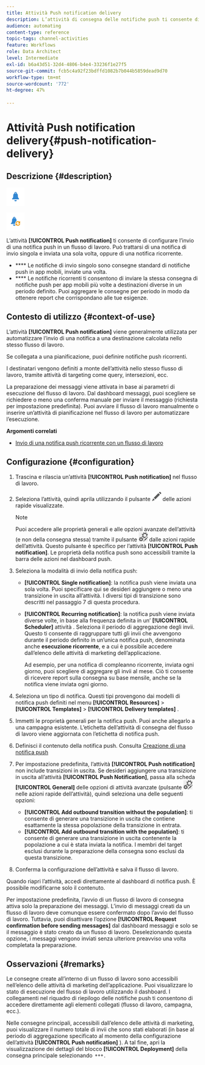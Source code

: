 ```yaml
---
title: Attività Push notification delivery
description: L’attività di consegna delle notifiche push ti consente di configurare l’invio di una notifica push singola o ricorrente in un flusso di lavoro.
audience: automating
content-type: reference
topic-tags: channel-activities
feature: Workflows
role: Data Architect
level: Intermediate
exl-id: b6a43d51-32d4-4806-b4e4-33236f1e27f5
source-git-commit: fcb5c4a92f23bdffd1082b7b044b5859dead9d70
workflow-type: tm+mt
source-wordcount: '772'
ht-degree: 47%

---
```


# Attività Push notification delivery{#push-notification-delivery}

## Descrizione {#description}

![](assets/push.png)

![](assets/recurrentpush.png)

L’attività **[!UICONTROL Push notification]** ti consente di configurare l’invio di una notifica push in un flusso di lavoro. Può trattarsi di una notifica di invio singola e inviata una sola volta, oppure di una notifica ricorrente.

* **** Le notifiche di invio singolo sono consegne standard di notifiche push in app mobili, inviate una volta.
* **** Le notifiche ricorrenti ti consentono di inviare la stessa consegna di notifiche push per app mobili più volte a destinazioni diverse in un periodo definito. Puoi aggregare le consegne per periodo in modo da ottenere report che corrispondano alle tue esigenze.

## Contesto di utilizzo {#context-of-use}

L’attività **[!UICONTROL Push notification]** viene generalmente utilizzata per automatizzare l’invio di una notifica a una destinazione calcolata nello stesso flusso di lavoro.

Se collegata a una pianificazione, puoi definire notifiche push ricorrenti.

I destinatari vengono definiti a monte dell’attività nello stesso flusso di lavoro, tramite attività di targeting come query, intersezioni, ecc.

La preparazione dei messaggi viene attivata in base ai parametri di esecuzione del flusso di lavoro. Dal dashboard messaggi, puoi scegliere se richiedere o meno una conferma manuale per inviare il messaggio (richiesta per impostazione predefinita). Puoi avviare il flusso di lavoro manualmente o inserire un’attività di pianificazione nel flusso di lavoro per automatizzare l’esecuzione.

**Argomenti correlati**

* [Invio di una notifica push ricorrente con un flusso di lavoro](../../automating/using/recurring-push-notifications.md)

## Configurazione {#configuration}

1. Trascina e rilascia un’attività **[!UICONTROL Push notification]** nel flusso di lavoro.
1. Seleziona l’attività, quindi aprila utilizzando il pulsante ![](assets/edit_darkgrey-24px.png) delle azioni rapide visualizzate.

   >[!NOTE]
   >
   >Puoi accedere alle proprietà generali e alle opzioni avanzate dell’attività (e non della consegna stessa) tramite il pulsante ![](assets/dlv_activity_params-24px.png) dalle azioni rapide dell’attività. Questo pulsante è specifico per l’attività **[!UICONTROL Push notification]**. Le proprietà della notifica push sono accessibili tramite la barra delle azioni nel dashboard push.

1. Seleziona la modalità di invio della notifica push:

   * **[!UICONTROL Single notification]**: la notifica push viene inviata una sola volta. Puoi specificare qui se desideri aggiungere o meno una transizione in uscita all’attività. I diversi tipi di transizione sono descritti nel passaggio 7 di questa procedura.
   * **[!UICONTROL Recurring notification]**: la notifica push viene inviata diverse volte, in base alla frequenza definita in un’ **[!UICONTROL Scheduler]** attività . Seleziona il periodo di aggregazione degli invii. Questo ti consente di raggruppare tutti gli invii che avvengono durante il periodo definito in un’unica notifica push, denominata anche **esecuzione ricorrente**, e a cui è possibile accedere dall’elenco delle attività di marketing dell’applicazione.

      Ad esempio, per una notifica di compleanno ricorrente, inviata ogni giorno, puoi scegliere di aggregare gli invii al mese. Ciò ti consente di ricevere report sulla consegna su base mensile, anche se la notifica viene inviata ogni giorno.

1. Seleziona un tipo di notifica. Questi tipi provengono dai modelli di notifica push definiti nel menu **[!UICONTROL Resources]** > **[!UICONTROL Templates]** > **[!UICONTROL Delivery templates]** .
1. Immetti le proprietà generali per la notifica push. Puoi anche allegarlo a una campagna esistente. L’etichetta dell’attività di consegna del flusso di lavoro viene aggiornata con l’etichetta di notifica push.
1. Definisci il contenuto della notifica push. Consulta [Creazione di una notifica push](../../channels/using/preparing-and-sending-a-push-notification.md)
1. Per impostazione predefinita, l’attività **[!UICONTROL Push notification]** non include transizioni in uscita. Se desideri aggiungere una transizione in uscita all’attività **[!UICONTROL Push Notification]**, passa alla scheda **[!UICONTROL General]** delle opzioni di attività avanzate (pulsante ![](assets/dlv_activity_params-24px.png) nelle azioni rapide dell’attività), quindi seleziona una delle seguenti opzioni:

   * **[!UICONTROL Add outbound transition without the population]**: ti consente di generare una transizione in uscita che contiene esattamente la stessa popolazione della transizione in entrata.
   * **[!UICONTROL Add outbound transition with the population]**: ti consente di generare una transizione in uscita contenente la popolazione a cui è stata inviata la notifica. I membri del target esclusi durante la preparazione della consegna sono esclusi da questa transizione.

1. Conferma la configurazione dell’attività e salva il flusso di lavoro.

Quando riapri l’attività, accedi direttamente al dashboard di notifica push. È possibile modificarne solo il contenuto.

Per impostazione predefinita, l’avvio di un flusso di lavoro di consegna attiva solo la preparazione dei messaggi. L’invio di messaggi creati da un flusso di lavoro deve comunque essere confermato dopo l’avvio del flusso di lavoro. Tuttavia, puoi disattivare l’opzione **[!UICONTROL Request confirmation before sending messages]** dal dashboard messaggi e solo se il messaggio è stato creato da un flusso di lavoro. Deselezionando questa opzione, i messaggi vengono inviati senza ulteriore preavviso una volta completata la preparazione.

## Osservazioni {#remarks}

Le consegne create all’interno di un flusso di lavoro sono accessibili nell’elenco delle attività di marketing dell’applicazione. Puoi visualizzare lo stato di esecuzione del flusso di lavoro utilizzando il dashboard. I collegamenti nel riquadro di riepilogo delle notifiche push ti consentono di accedere direttamente agli elementi collegati (flusso di lavoro, campagna, ecc.).

Nelle consegne principali, accessibili dall’elenco delle attività di marketing, puoi visualizzare il numero totale di invii che sono stati elaborati (in base al periodo di aggregazione specificato al momento della configurazione dell’attività **[!UICONTROL Push notification]** ). A tal fine, apri la visualizzazione dei dettagli del blocco **[!UICONTROL Deployment]** della consegna principale selezionando ![](assets/wkf_dlv_detail_button.png).
